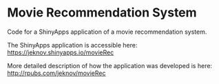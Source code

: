 # Movie Recommendation System

Code for a ShinyApps application of a movie recommendation system. 

The ShinyApps application is accessible here: https://jeknov.shinyapps.io/movieRec

More detailed description of how the application was developed is here: http://rpubs.com/jeknov/movieRec
